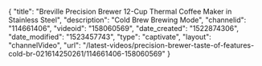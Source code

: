 {
    "title": "Breville Precision Brewer 12-Cup Thermal Coffee Maker in Stainless Steel",
    "description": "Cold Brew Brewing Mode",
    "channelid": "114661406",
    "videoid": "158060569",
    "date_created": "1522874306",
    "date_modified": "1523457743",
    "type": "captivate",
    "layout": "channelVideo",
    "url": "\/latest-videos\/precision-brewer-taste-of-features-cold-br-021614250261\/114661406-158060569"
}